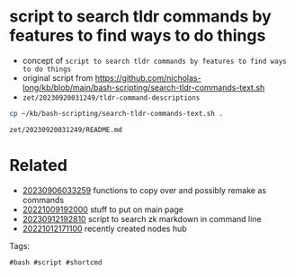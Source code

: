 # script to search tldr commands by features to find ways to do things

- concept of `script to search tldr commands by features to find ways to do things`
- original script from https://github.com/nicholas-long/kb/blob/main/bash-scripting/search-tldr-commands-text.sh
- `zet/20230920031249/tldr-command-descriptions`

```bash
cp ~/kb/bash-scripting/search-tldr-commands-text.sh .
```

` zet/20230920031249/README.md `

# Related

- [20230906033259](/zet/20230906033259/README.md) functions to copy over and possibly remake as commands
- [20221009192000](/zet/20221009192000/README.md) stuff to put on main page
- [20230912192810](/zet/20230912192810/README.md) script to search zk markdown in command line
- [20221012171100](/zet/20221012171100/README.md) recently created nodes hub

Tags:

    #bash #script #shortcmd
